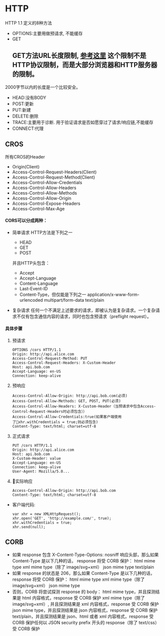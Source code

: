 # HTTP
HTTP 1.1 定义的8种方法
- OPTIONS:主要用做预请求, 不能缓存
- GET
    ## GET方法URL长度限制, [参考这里](https://stackoverflow.com/questions/417142/what-is-the-maximum-length-of-a-url-in-different-browsers) 这个限制不是HTTP协议限制，而是大部分浏览器和HTTP服务器的限制。
2000字节以内的长度是一个比较安全。
- HEAD:没有BODY
- POST:更新
- PUT:新建
- DELETE:删除
- TRACE:主要用于诊断. 用于验证请求是否如愿穿过了请求/响应链,不能缓存
- CONNECT:代理
## CROS
所有CROS的Header
* Origin(Client)
* Access-Control-Request-Headers(Client)
* Access-Control-Request-Method(Client)
* Access-Control-Allow-Credentials
* Access-Control-Allow-Headers
* Access-Control-Allow-Methods
* Access-Control-Allow-Origin
* Access-Control-Expose-Headers
* Access-Control-Max-Age

#### CORS可以分成两种：
* 简单请求
    HTTP方法是下列之一
    - HEAD
    - GET
    - POST  

    并且HTTP头包含：
    - Accept
    - Accept-Language
    - Content-Language
    - Last-Event-ID
    - Content-Type，但仅能是下列之一
            application/x-www-form-urlencoded
            multipart/form-data
            text/plain
* 复杂请求
    任何一个不满足上述要求的请求，即被认为是复杂请求。一个复杂请求不仅有包含通信内容的请求，同时也包含预请求（preflight request）。
#### 具体步骤
1. 预请求
    ```
    OPTIONS /cors HTTP/1.1
    Origin: http://api.alice.com
    Access-Control-Request-Method: PUT
    Access-Control-Request-Headers: X-Custom-Header
    Host: api.bob.com
    Accept-Language: en-US
    Connection: keep-alive
    ```
2. 预响应
    ```
    Access-Control-Allow-Origin: http://api.bob.com(必须)
    Access-Control-Allow-Methods: GET, POST, PUT(必须)
    Access-Control-Allow-Headers: X-Custom-Header（当预请求中包含Access-Control-Request-Headers时必须包含））
    Access-Control-Allow-Credentials:true(如果客户端使用了xhr.withCredentials = true;则必须包含)
    Content-Type: text/html; charset=utf-8
    ```
3. 正式请求
    ```
    PUT /cors HTTP/1.1
    Origin: http://api.alice.com
    Host: api.bob.com
    X-Custom-Header: value
    Accept-Language: en-US
    Connection: keep-alive
    User-Agent: Mozilla/5.0...
    ```
4. 实际响应
    ```
    Access-Control-Allow-Origin: http://api.bob.com
    Content-Type: text/html; charset=utf-8
    ```
* 客户端代码:
    ```
    var xhr = new XMLHttpRequest();
    xhr.open('GET', 'http://example.com/', true); 
    xhr.withCredentials = true; 
    xhr.send(null);
    ```
## CORB
- 如果 response 包含 X-Content-Type-Options: nosniff 响应头部，那么如果 Content-Type 是以下几种的话， response 将受 CORB 保护：
    html mime type
    xml mime type（除了 image/svg+xml）
    json mime type
    text/plain
- 如果 response 的状态是 206，那么如果 Content-Type 是以下几种的话， response 将受 CORB 保护：
    html mime type
    xml mime type（除了 image/svg+xml）
    json mime type
- 否则，CORB 将尝试探测 response 的 body：
    html mime type，并且探测结果是 html 内容格式，response 受 CORB 保护
    xml mime type（除了 image/svg+xml）, 并且探测结果是 xml 内容格式，response 受 CORB 保护
    json mime type，并且探测结果是 json 内容格式，response 受 CORB 保护
    text/plain，并且探测结果是 json、html 或者 xml 内容格式，response 受 CORB 保护任何以 JSON security prefix 开头的 response（除了 text/css）受 CORB 保护
